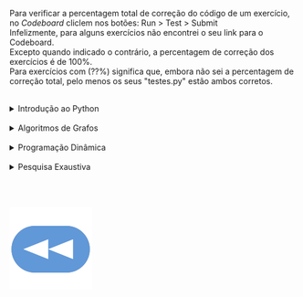 Para verificar a percentagem total de correção do código de um exercício, no _Codeboard_ cliclem nos botões:  Run > Test > Submit
<br>Infelizmente, para alguns exercícios não encontrei o seu link para o Codeboard.
<br>Excepto quando indicado o contrário, a percentagem de correção dos exercícios é de 100%.
<br>Para exercícios com (??%) significa que, embora não sei a percentagem de correção total, pelo menos os seus "testes.py" estão ambos corretos.

<br>

<details>
    <summary>Introdução ao Python</summary>

<ul>
<details><summary><a href="1ºT/aloca.html">Aloca</a> -- <a href="https://codeboard.io/projects/311283">Codeboard</a></summary></details>
<details><summary><a href="1ºT/apelidos.html">Apelidos</a> -- <a href="https://codeboard.io/projects/311284">Codeboard</a></summary></details>
<details><summary><a href="1ºT/cruzamentos.html">Cruzamentos</a> -- <a href="https://codeboard.io/projects/311285">Codeboard</a></summary></details>
<details><summary><a href="1ºT/diferentes.html">Diferentes</a></summary></details>
<details><summary><a href="1ºT/fatoriza.html">Fatoriza</a></summary></details>
<details><summary><a href="1ºT/formata.html">Formata</a> -- <a href="https://codeboard.io/projects/312631">Codeboard</a></summary></details>
<details><summary><a href="1ºT/formula1.html">Formula 1</a></summary></details>
<details><summary><a href="1ºT/frequencia.html">Frequência</a> -- <a href="https://codeboard.io/projects/311413">Codeboard</a></summary></details>
<details><summary><a href="1ºT/futebol.html">Futebol</a> -- <a href="https://codeboard.io/projects/311417">Codeboard</a></summary></details>
<details><summary><a href="1ºT/hacker.html">Hacker</a> -- <a href="https://codeboard.io/projects/311431">Codeboard</a></summary></details>
<details><summary><a href="1ºT/horario.html">Horário</a> -- <a href="https://codeboard.io/projects/312630">Codeboard</a></summary></details>
<details><summary><a href="1ºT/isbn.html">ISBN</a> -- <a href="https://codeboard.io/projects/311435">Codeboard</a></summary></details>
<details><summary><a href="1ºT/repete.html">Repete</a></summary></details>
<details><summary><a href="1ºT/robot.html">Robot</a> -- <a href="https://codeboard.io/projects/311441">Codeboard</a></summary></details>
<details><summary><a href="1ºT/area.html">Area</a></summary></details>
</ul>
</details>

<br>

<details>
    <summary>Algoritmos de Grafos</summary>

<ul>
<details><summary><a href="2ºT/area.html">Aloca</a> -- <a href="https://codeboard.io/projects/318576">Codeboard</a></summary></details>
<details><summary><a href="2ºT/cavalo.html">Cavalo</a> -- <a href="https://codeboard.io/projects/318579">Codeboard</a></summary></details>
<details><summary><a href="2ºT/cidade.html">Cidade</a> -- <a href="https://codeboard.io/projects/318582">Codeboard</a></summary></details>
<details><summary><a href="2ºT/continente.html">Continente</a> -- <a href="https://codeboard.io/projects/318584">Codeboard</a></summary></details>
<details><summary><a href="2ºT/erdos.html">Erdos</a> -- <a href="https://codeboard.io/projects/318585">Codeboard</a></summary></details>
<details><summary><a href="2ºT/labirinto.html">Labirinto</a> -- <a href="https://codeboard.io/projects/318586">Codeboard</a></summary></details>
<details><summary><a href="2ºT/travessia.html">Travessia</a> -- <a href="https://codeboard.io/projects/318588">Codeboard</a></summary></details>
<details><summary><a href="2ºT/viagem.html">Viagem</a> -- <a href="https://codeboard.io/projects/318589">Codeboard</a></summary></details>
<details><summary><a href="2ºT/centros.html">Centros</a></summary></details>
<details><summary><a href="2ºT/distancia.html">Distância</a></summary></details>
<details><summary><a href="2ºT/viagemT.html">Torneio 2022/2023 > [I] Viagem (90%)</a> -- <a href="https://codeboard.io/projects/382825">Codeboard</a></summary></details>
<details><summary><a href="2ºT/perimetro.html">Torneio 2022/2023 > [I] Perímetro (50%)</a> -- <a href="https://codeboard.io/projects/381701">Codeboard</a></summary></details>
</ul>
</details>

<br>

<details>
    <summary>Programação Dinâmica</summary>

<ul>
<details><summary><a href="3ºT/crescente.html">Crescente</a> -- <a href="https://codeboard.io/projects/323208">Codeboard</a></summary></details>
<details><summary><a href="3ºT/espaca.html">Espaça</a> -- <a href="https://codeboard.io/projects/323210">Codeboard</a></summary></details>
<details><summary><a href="3ºT/ladrao.html">Ladrão</a> -- <a href="https://codeboard.io/projects/323211">Codeboard</a></summary></details>
<details><summary><a href="3ºT/robot.html">Robot</a> -- <a href="https://codeboard.io/projects/323212">Codeboard</a></summary></details>
<details><summary><a href="3ºT/saque.html">Saque</a> -- <a href="https://codeboard.io/projects/323213">Codeboard</a></summary></details>
<details><summary><a href="3ºT/soma.html">Soma</a> -- <a href="https://codeboard.io/projects/323214">Codeboard</a></summary></details>
<details><summary><a href="3ºT/validas.html">Válidas</a> -- <a href="https://codeboard.io/projects/323215">Codeboard</a></summary></details>
<details><summary><a href="3ºT/vendedor.html">Vendedor</a> -- <a href="https://codeboard.io/projects/323216">Codeboard</a></summary></details>
<details><summary><a href="3ºT/binario.html">Torneio 2021/2022 > Binário (80%)</a></summary></details>
<details><summary><a href="3ºT/filtra.html">Torneio 2021/2022 > Filtra (80%)</a></summary></details>
<details><summary><a href="3ºT/filtra23.html">Torneio 2022/2023 > [I] Filtra (??%)</a> -- <a href="https://codeboard.io/projects/388670">Codeboard</a></summary></details>
<details><summary><a href="3ºT/filtra23.html">Torneio 2022/2023 > [I] Duplica (??%)</a> -- <a href="https://codeboard.io/projects/388658">Codeboard</a></summary></details>
</ul>
</details>

<br>

<details>
    <summary>Pesquisa Exaustiva</summary>

<ul>
<details><summary><a href="4ºT/amigos.html">Amigos</a> -- <a href="https://codeboard.io/projects/331265">Codeboard</a></summary></details>
<details><summary><a href="4ºT/anel.html">Anel</a> -- <a href="https://codeboard.io/projects/331267">Codeboard</a></summary></details>
<details><summary><a href="4ºT/cobertura.html">Cobertura</a> -- <a href="https://codeboard.io/projects/331268">Codeboard</a></summary></details>
<details><summary><a href="4ºT/hamilton.html">Hamilton</a> -- <a href="https://codeboard.io/projects/331269">Codeboard</a></summary></details>
<details><summary><a href="4ºT/multiplos.html">Múltiplos</a> -- <a href="https://codeboard.io/projects/331274">Codeboard</a></summary></details>
<details><summary><a href="4ºT/sacos.html">Sacos</a> -- <a href="https://codeboard.io/projects/331277">Codeboard</a></summary></details>
<details><summary><a href="4ºT/superstring.html">Superstring</a> -- <a href="https://codeboard.io/projects/331278">Codeboard</a></summary></details>
<details><summary><a href="4ºT/uniao.html">União</a> -- <a href="https://codeboard.io/projects/331285">Codeboard</a></summary></details>
</ul>
</details>

<br><br>

[![retroceder](https://raw.githubusercontent.com/David81820/Recursos-LCC/main/Rewind.png)](https://david81820.github.io/Recursos-LCC/2ano/2sem/LA2)
